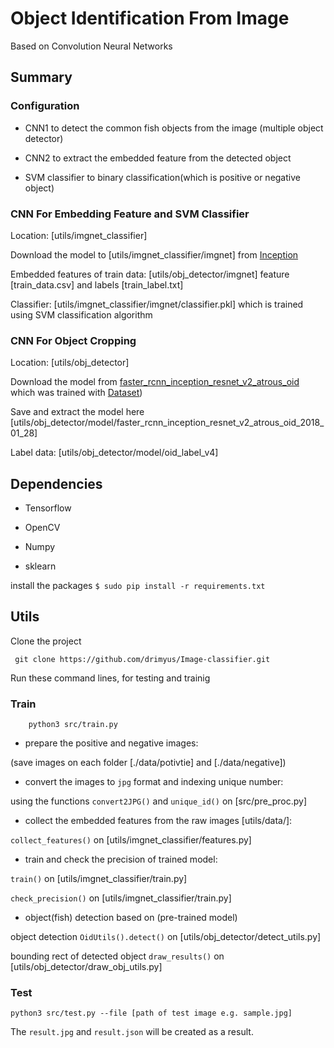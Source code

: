 # Object Identification From Image

Based on Convolution Neural Networks

## Summary

### Configuration

- CNN1 to detect the common fish objects from the image (multiple object detector)

- CNN2 to extract the embedded feature from the detected object

- SVM classifier to binary classification(which is positive or negative object)

### CNN For Embedding Feature and SVM Classifier

Location: [utils/imgnet_classifier]

Download the model to [utils/imgnet_classifier/imgnet] from [Inception](https://github.com/tensorflow/models/tree/master/research/inception)

Embedded features of train data: [utils/obj_detector/imgnet] feature [train_data.csv] and labels [train_label.txt]

Classifier: [utils/imgnet_classifier/imgnet/classifier.pkl] which is trained using SVM classification algorithm


### CNN For Object Cropping

Location: [utils/obj_detector]

Download the model from [faster_rcnn_inception_resnet_v2_atrous_oid](https://github.com/tensorflow/models/blob/master/research/object_detection/g3doc/detection_model_zoo.md) which was trained with [Dataset](https://github.com/openimages/dataset))

Save and extract the model here [utils/obj_detector/model/faster_rcnn_inception_resnet_v2_atrous_oid_2018_01_28]

Label data: [utils/obj_detector/model/oid_label_v4]


## Dependencies

- Tensorflow

- OpenCV

- Numpy

- sklearn

install the packages `$ sudo pip install -r requirements.txt`


## Utils

Clone the project
```
 git clone https://github.com/drimyus/Image-classifier.git
```

Run these command lines, for testing and trainig

### Train

```
    python3 src/train.py
```


- prepare the positive and negative images:

(save images on each folder [./data/potivtie] and [./data/negative])

- convert the images to `jpg` format and indexing unique number:

using the functions `convert2JPG()` and `unique_id()` on [src/pre_proc.py]

- collect the embedded features from the raw images [utils/data/]:

`collect_features()` on [utils/imgnet_classifier/features.py]

- train and check the precision of trained model:

`train()` on [utils/imgnet_classifier/train.py]

`check_precision()` on [utils/imgnet_classifier/train.py]

- object(fish) detection based on (pre-trained model)

object detection `OidUtils().detect()` on [utils/obj_detector/detect_utils.py]

bounding rect of detected object `draw_results()` on [utils/obj_detector/draw_obj_utils.py]

### Test


```
python3 src/test.py --file [path of test image e.g. sample.jpg]
```

The `result.jpg` and `result.json` will be created as a result.
